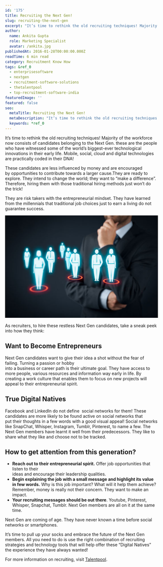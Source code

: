 ```yaml
---
id: '175'
title: Recruiting the Next Gen!
slug: recruiting-the-next-gen
excerpt: "It’s time to rethink the old recruiting techniques! Majority of the workforce now consists of candidates belonging to the Next Gen. these are the people who have witnessed\_some of the world’s biggest..."
author:
  name: Ankita Gupta
  role: Marketing Specialist
  avatar: /ankita.jpg
publishedAt: 2016-01-28T00:00:00.000Z
readTime: 6 min read
category: Recruitment Know How
tags: &ref_0
  - enterprisesoftware
  - nextgen
  - recruitment-software-solutions
  - thetalentpool
  - top-recruitment-software-india
featuredImage: ''
featured: false
seo:
  metaTitle: Recruiting the Next Gen!
  metaDescription: "It’s time to rethink the old recruiting techniques! Majority of the workforce now consists of candidates belonging to the Next Gen. these are the people who have witnessed\_some of the world’s biggest..."
  keywords: *ref_0
---
```


It’s time to rethink the old recruiting techniques! Majority of the workforce now consists of candidates belonging to the Next Gen. these are the people who have witnessed some of the world’s biggest-ever technological innovations in their early life. Mobile, social, cloud and digital technologies are practically coded in their DNA!

<!--more-->

These candidates are less influenced by money and are encouraged by opportunities to contribute towards a larger cause.They are ready to explore. They intend to change the world; they want to “make a difference”. Therefore, hiring them with those traditional hiring methods just won’t do the trick!

They are risk takers with the entrepreneurial mindset. They have learned from the millennials that traditional job choices just to earn a living do not guarantee success.

![image](images/tumblr_inline_o1o148phPS1tffhzd_540.jpg)

As recruiters, to hire these restless Next Gen candidates, take a sneak peek into how they think:

## **Want to Become Entrepreneurs**

Next Gen candidates want to give their idea a shot without the fear of failing. Turning a passion or hobby  
into a business or career path is their ultimate goal. They have access to more people, various resources and information way early in life. By creating a work culture that enables them to focus on new projects will appeal to their entrepreneurial spirit.

## **True Digital Natives**

Facebook and LinkedIn do not define  social networks for them! These candidates are more likely to be found active on social networks that put their thoughts in a few words with a good visual appeal! Social networks like SnapChat, Whisper, Instagram, Tumblr, Pinterest, to name a few. The Next Gen members have learnt it well from their predecessors. They like to share what they like and choose not to be tracked.

## **How to get attention from this generation?**

- **Reach out to their entrepreneurial spirit.** Offer job opportunities that listen to their  
    ideas and encourage their leadership qualities.
- **Begin explaining the job with a small message and highlight its value in few words.** Why is this job important? What will it help them achieve? Remember, money is really not their concern. They want to make an impact.
- **Your recruiting messages should be out there**. Youtube, Pinterest, Whisper, Snapchat, Tumblr. Next Gen members are all on it at the same time.

Next Gen are coming of age. They have never known a time before social networks or smartphones.

It’s time to pull up your socks and embrace the future of the Next Gen members. All you need to do is use the right combination of recruiting strategies and technology tools that will help offer these “Digital Natives” the experience they have always wanted!

For more information on recruiting, visit [Talentpool](https://www.thetalentpool.ai/).

<script type="application/ld+json"><br /> { "@context": "http://schema.org",<br /> "@type": "BlogPosting",<br /> "mainEntityOfPage": {<br /> "@type": "WebPage",<br /> "@id": "https://www.thetalentpool.ai/"<br /> },<br /> "headline": "Recruiting the Next Gen!",<br /> "alternativeHeadline": "It’s time to rethink the old recruiting techniques! Majority of the workforce now consists of candidates belonging to the Next Gen. ",<br /> "award": "",<br /> "image": {<br /> "@type": "ImageObject",<br /> "url":"https://www.thetalentpool.ai/images/logo.png",<br /> "height": 800,<br /> "width": 800},<br /> "editor": "Talent Pool",<br /> "genre": "Recruitment",<br /> "keywords": "Recruiting Software, Employment, Next Gen",<br /> "wordcount": "557",<br /> "publisher": {<br /> "@type": "Organization",<br /> "name": "Talent Pool",<br /> "logo": {<br /> "@type": "ImageObject",<br /> "url": "https://www.thetalentpool.ai/images/logo.png",<br /> "width": 600,<br /> "height": 60<br /> }<br /> },<br /> "url": "https://www.thetalentpool.ai/recruiting-the-next-gen/",<br /> "datePublished": "2016-01-28",<br /> "dateCreated": "2016-01-28",<br /> "dateModified": "2016-01-28",<br /> "description": "It’s time to rethink the old recruiting techniques! Majority of the workforce now consists of candidates belonging to the Next Gen. these are the people who have witnessed some of the world’s biggest-ever technological innovations in their early life. Mobile, social, cloud and digital technologies are practically coded in their DNA!<br /> These candidates are less influenced by money and are encouraged by opportunities to contribute towards a larger cause.They are ready to explore. They intend to change the world; they want to “make a difference”. Therefore, hiring them with those traditional hiring methods just won’t do the trick!<br /> They are risk takers with the entrepreneurial mindset. They have learned from the millennials that traditional job choices just to earn a living do not guarantee success.<br /> As recruiters, to hire these restless Next Gen candidates, take a sneak peek into how they think:<br /> Want to Become Entrepreneurs<br /> Next Gen candidates want to give their idea a shot without the fear of failing. Turning a passion or hobby<br /> into a business or career path is their ultimate goal. They have access to more people, various resources and information way early in life. By creating a work culture that enables them to focus on new projects will appeal to their entrepreneurial spirit.<br /> True Digital Natives<br /> Facebook and LinkedIn do not define social networks for them! These candidates are more likely to be found active on social networks that put their thoughts in a few words with a good visual appeal! Social networks like SnapChat, Whisper, Instagram, Tumblr, Pinterest, to name a few. The Next Gen members have learnt it well from their predecessors. They like to share what they like and choose not to be tracked.<br /> How to get attention from this generation?<br /> Reach out to their entrepreneurial spirit. Offer job opportunities that listen to their<br /> ideas and encourage their leadership qualities.<br /> Begin explaining the job with a small message and highlight its value in few words. Why is this job important? What will it help them achieve? Remember, money is really not their concern. They want to make an impact.<br /> Your recruiting messages should be out there. Youtube, Pinterest, Whisper, Snapchat, Tumblr. Next Gen members are all on it at the same time.<br /> Next Gen are coming of age. They have never known a time before social networks or smartphones.<br /> It’s time to pull up your socks and embrace the future of the Next Gen members. All you need to do is use the right combination of recruiting strategies and technology tools that will help offer these “Digital Natives” the experience they have always wanted!<br /> For more information on recruiting, visit Talentpool.",<br /> "author": {<br /> "@type": "Organization",<br /> "name": "Admin"<br /> }<br /> }<br /></script>
